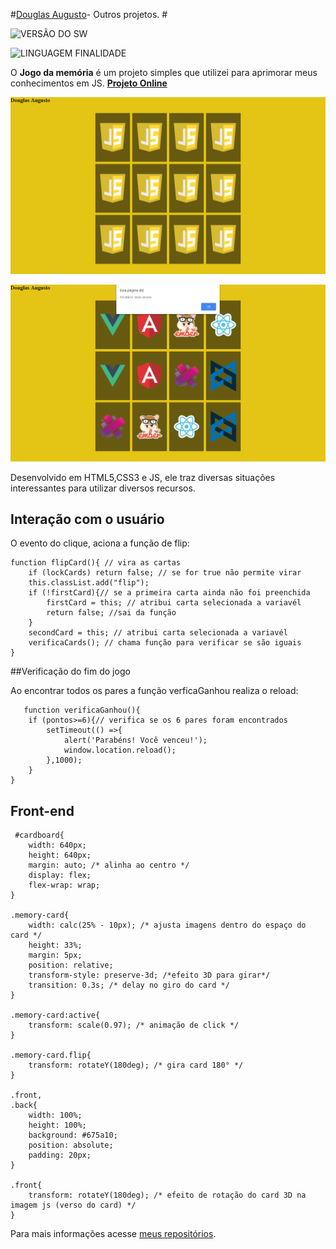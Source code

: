 
#[Douglas Augusto](http://github.com/DouglasAugustoJunior)- Outros projetos. # 
 
 
![VERSÃO DO SW](https://img.shields.io/badge/Version-1.0-blue.svg)
 
![LINGUAGEM FINALIDADE](https://img.shields.io/badge/JavaScript-game-orange.svg)
 
O **Jogo da memória** é um projeto simples que utilizei para aprimorar meus conhecimentos em JS. **[Projeto Online](https://douglasaugustojunior.github.io/JogodaMemoriaJS/)**

![Imagem](https://github.com/DouglasAugustoJunior/JogodaMemoriaJS/blob/master/images/Game.PNG?raw=true)

![Imagem](https://github.com/DouglasAugustoJunior/JogodaMemoriaJS/blob/master/images/Game_venceu.PNG?raw=true)


 
Desenvolvido em HTML5,CSS3 e JS, ele traz diversas situações interessantes para utilizar diversos recursos.
 
## Interação com o usuário
 
O evento do clique, aciona a função de flip:

    function flipCard(){ // vira as cartas
        if (lockCards) return false; // se for true não permite virar
        this.classList.add("flip");
        if (!firstCard){// se a primeira carta ainda não foi preenchida
            firstCard = this; // atribui carta selecionada a variavél
            return false; //sai da função
        }
        secondCard = this; // atribui carta selecionada a variavél
        verificaCards(); // chama função para verificar se são iguais
    }

 
##Verificação do fim do jogo
 
Ao encontrar todos os pares a função verficaGanhou realiza o reload:

       function verificaGanhou(){
        if (pontos>=6){// verifica se os 6 pares foram encontrados
            setTimeout(() =>{
                alert('Parabéns! Você venceu!');
                window.location.reload();
            },1000);    
        }   
    }

 
## Front-end
 

     #cardboard{
        width: 640px;
        height: 640px;
        margin: auto; /* alinha ao centro */
        display: flex;
        flex-wrap: wrap;
    }
    
    .memory-card{
        width: calc(25% - 10px); /* ajusta imagens dentro do espaço do card */
        height: 33%;
        margin: 5px;
        position: relative;
        transform-style: preserve-3d; /*efeito 3D para girar*/
        transition: 0.3s; /* delay no giro do card */
    }
    
    .memory-card:active{
        transform: scale(0.97); /* animação de click */
    }
    
    .memory-card.flip{
        transform: rotateY(180deg); /* gira card 180° */
    }
    
    .front,
    .back{
        width: 100%;
        height: 100%;
        background: #675a10;
        position: absolute;
        padding: 20px;
    }
    
    .front{
        transform: rotateY(180deg); /* efeito de rotação do card 3D na imagem js (verso do card) */
    }

 
 
Para mais informações acesse [meus repositórios](http://github.com/DouglasAugustoJunior).